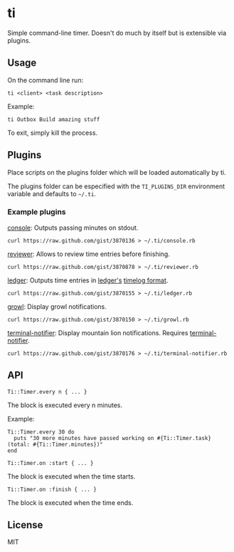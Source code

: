 # ti

Simple command-line timer. Doesn't do much by itself but is extensible via plugins.

## Usage

On the command line run:

    ti <client> <task description>

Example:

    ti Outbox Build amazing stuff

To exit, simply kill the process.

## Plugins

Place scripts on the plugins folder which will be loaded automatically by ti.

The plugins folder can be especified with the `TI_PLUGINS_DIR` environment variable and defaults to `~/.ti`.

### Example plugins

[console](https://gist.github.com/3870136): Outputs passing minutes on stdout.

    curl https://raw.github.com/gist/3870136 > ~/.ti/console.rb

[reviewer](https://gist.github.com/3870878): Allows to review time entries before finishing.

    curl https://raw.github.com/gist/3870878 > ~/.ti/reviewer.rb

[ledger](https://gist.github.com/3870155): Outputs time entries in [ledger's](http://ledger-cli.org/) [timelog format](http://ledger-cli.org/2.6/ledger.html#Using-timeclock-to-record-billable-time).

    curl https://raw.github.com/gist/3870155 > ~/.ti/ledger.rb

[growl](https://gist.github.com/3870150): Display growl notifications.

    curl https://raw.github.com/gist/3870150 > ~/.ti/growl.rb

[terminal-notifier](https://gist.github.com/3870176): Display mountain lion notifications. Requires [terminal-notifier](https://github.com/alloy/terminal-notifier).

    curl https://raw.github.com/gist/3870176 > ~/.ti/terminal-notifier.rb

## API

`Ti::Timer.every n { ... }`

The block is executed every n minutes.

Example:

    Ti::Timer.every 30 do
      puts "30 more minutes have passed working on #{Ti::Timer.task} (total: #{Ti::Timer.minutes})"
    end

`Ti::Timer.on :start { ... }`

The block is executed when the time starts.

`Ti::Timer.on :finish { ... }`

The block is executed when the time ends.

## License

MIT

